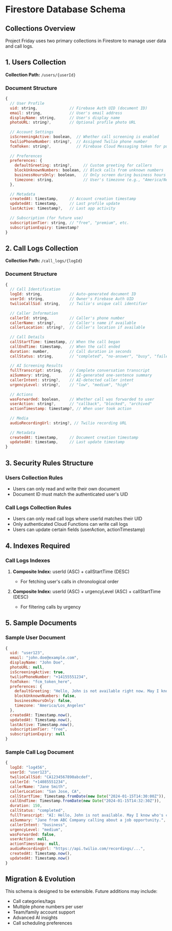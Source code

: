 # Firestore Database Schema

## Collections Overview

Project Friday uses two primary collections in Firestore to manage user data and call logs.

## 1. Users Collection

**Collection Path:** `/users/{userId}`

### Document Structure

```javascript
{
  // User Profile
  uid: string,              // Firebase Auth UID (document ID)
  email: string,            // User's email address
  displayName: string,      // User's display name
  photoURL: string?,        // Optional profile photo URL
  
  // Account Settings
  isScreeningActive: boolean,  // Whether call screening is enabled
  twilioPhoneNumber: string?,  // Assigned Twilio phone number
  fcmToken: string?,           // Firebase Cloud Messaging token for push notifications
  
  // Preferences
  preferences: {
    defaultGreeting: string?,     // Custom greeting for callers
    blockUnknownNumbers: boolean, // Block calls from unknown numbers
    businessHoursOnly: boolean,   // Only screen during business hours
    timezone: string,             // User's timezone (e.g., "America/New_York")
  },
  
  // Metadata
  createdAt: timestamp,     // Account creation timestamp
  updatedAt: timestamp,     // Last profile update
  lastActive: timestamp?,   // Last app activity
  
  // Subscription (for future use)
  subscriptionTier: string, // "free", "premium", etc.
  subscriptionExpiry: timestamp?
}
```

## 2. Call Logs Collection

**Collection Path:** `/call_logs/{logId}`

### Document Structure

```javascript
{
  // Call Identification
  logId: string,            // Auto-generated document ID
  userId: string,           // Owner's Firebase Auth UID
  twilioCallSid: string,    // Twilio's unique call identifier
  
  // Caller Information
  callerId: string,         // Caller's phone number
  callerName: string?,      // Caller's name if available
  callerLocation: string?,  // Caller's location if available
  
  // Call Details
  callStartTime: timestamp, // When the call began
  callEndTime: timestamp,   // When the call ended
  duration: number,         // Call duration in seconds
  callStatus: string,       // "completed", "no-answer", "busy", "failed"
  
  // AI Screening Results
  fullTranscript: string,   // Complete conversation transcript
  aiSummary: string,        // AI-generated one-sentence summary
  callerIntent: string?,    // AI-detected caller intent
  urgencyLevel: string?,    // "low", "medium", "high"
  
  // Actions
  wasForwarded: boolean,    // Whether call was forwarded to user
  userAction: string?,      // "callback", "blocked", "archived"
  actionTimestamp: timestamp?, // When user took action
  
  // Media
  audioRecordingUrl: string?, // Twilio recording URL
  
  // Metadata
  createdAt: timestamp,     // Document creation timestamp
  updatedAt: timestamp,     // Last update timestamp
}
```

## 3. Security Rules Structure

### Users Collection Rules
- Users can only read and write their own document
- Document ID must match the authenticated user's UID

### Call Logs Collection Rules
- Users can only read call logs where userId matches their UID
- Only authenticated Cloud Functions can write call logs
- Users can update certain fields (userAction, actionTimestamp)

## 4. Indexes Required

### Call Logs Indexes
1. **Composite Index:** userId (ASC) + callStartTime (DESC)
   - For fetching user's calls in chronological order
   
2. **Composite Index:** userId (ASC) + urgencyLevel (ASC) + callStartTime (DESC)
   - For filtering calls by urgency

## 5. Sample Documents

### Sample User Document
```javascript
{
  uid: "user123",
  email: "john.doe@example.com",
  displayName: "John Doe",
  photoURL: null,
  isScreeningActive: true,
  twilioPhoneNumber: "+14155551234",
  fcmToken: "fcm_token_here",
  preferences: {
    defaultGreeting: "Hello, John is not available right now. May I know who's calling?",
    blockUnknownNumbers: false,
    businessHoursOnly: false,
    timezone: "America/Los_Angeles"
  },
  createdAt: Timestamp.now(),
  updatedAt: Timestamp.now(),
  lastActive: Timestamp.now(),
  subscriptionTier: "free",
  subscriptionExpiry: null
}
```

### Sample Call Log Document
```javascript
{
  logId: "log456",
  userId: "user123",
  twilioCallSid: "CA1234567890abcdef",
  callerId: "+14085551234",
  callerName: "Jane Smith",
  callerLocation: "San Jose, CA",
  callStartTime: Timestamp.fromDate(new Date("2024-01-15T14:30:00Z")),
  callEndTime: Timestamp.fromDate(new Date("2024-01-15T14:32:30Z")),
  duration: 150,
  callStatus: "completed",
  fullTranscript: "AI: Hello, John is not available. May I know who's calling?\nCaller: Hi, this is Jane from ABC Company...",
  aiSummary: "Jane from ABC Company calling about a job opportunity.",
  callerIntent: "business",
  urgencyLevel: "medium",
  wasForwarded: false,
  userAction: null,
  actionTimestamp: null,
  audioRecordingUrl: "https://api.twilio.com/recordings/...",
  createdAt: Timestamp.now(),
  updatedAt: Timestamp.now()
}
```

## Migration & Evolution

This schema is designed to be extensible. Future additions may include:
- Call categories/tags
- Multiple phone numbers per user
- Team/family account support
- Advanced AI insights
- Call scheduling preferences